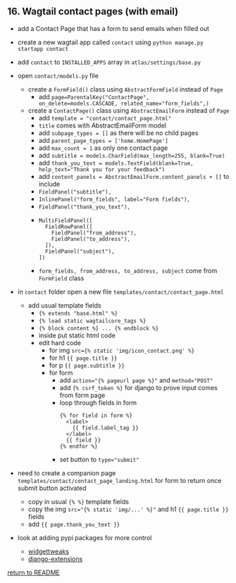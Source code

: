 ## 16. Wagtail contact pages (with email)
  - add a Contact Page that has a form to send emails when filled out
  - create a new wagtail app called `contact` using `python manage.py startapp contact`
  - add `contact` to `INSTALLED_APPS` array in `atlas/settings/base.py`
  - open `contact/models.py` file 
    -  create a `FormField()` class using `AbstractFormField` instead of `Page`
        - add `page=ParentalKey("ContactPage", on_delete=models.CASCADE, related_name="form_fields",)`
    -  create a `ContactPage()` class using `AbstractEmailForm` instead of `Page`
        - add `template = "contact/contact_page.html"`
        - `title` comes with AbstractEmailForm model
        - add `subpage_types = []` as there will be no child pages
        - add `parent_page_types = ['home.HomePage']` 
        - add `max_count = 1` as only one contact page
        - add `subtitle = models.CharField(max_length=255, blank=True)`
        - add `thank_you_text = models.TextField(blank=True, help_text="Thank you for your feedback")`
        - add `content_panels = AbstractEmailForm.content_panels + []` to include
        - `FieldPanel("subtitle"),`
        - `InlinePanel("form_fields", label="Form fields"),`
        - `FieldPanel("thank_you_text"),`
        - ```
          MultiFieldPanel([
            FieldRowPanel([
              FieldPanel("from_address"),
              FieldPanel("to_address"),
            ]),
            FieldPanel("subject"),
          ])
        - `form_fields, from_address, to_address, subject` come from `FormField` class

  - in `contact` folder open a new file `templates/contact/contact_page.html`
    - add usual template fields
      - `{% extends "base.html" %}`
      - `{% load static wagtailcore_tags %}`
      - `{% block content %} ... {% endblock %}`
      - inside put static html code
      - edit hard code
        - for img `src={% static 'img/icon_contact.png' %}`
        - for h1 `{{ page.title }}`
        - for p `{{ page.subtitle }}`
        - for form
          - add `action="{% pageurl page %}"` and `method="POST"`
          - add `{% csrf_token %}` for django to prove input comes from form page
          - loop through fields in form
            ```
            {% for field in form %}
              <label>
                {{ field.label_tag }}
              </label>
              {{ field }}
            {% endfor %}
          - set button to `type="submit"`
  - need to create a companion page `templates/contact/contact_page_landing.html` for form to return once submit button activated
    - copy in usual `{% %}` template fields
    - copy the img `src="{% static 'img/...' %}"` and h1 `{{ page.title }}` fields
    - add `{{ page.thank_you_text }}`

  - look at adding pypi packages for more control
    - [widgettweaks](https://pypi.org/project/django-widget-tweaks/)
    - [django-extensions](https://pypi.org/project/django-extensions/)

[return to README](README.md#course)